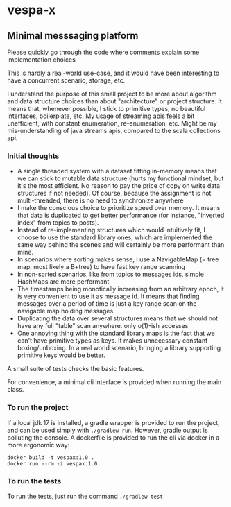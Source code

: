 # vespa-x

## Minimal messsaging platform

Please quickly go through the code where comments explain some implementation choices

This is hardly a real-world use-case, and it would have been interesting to have a concurrent scenario, storage, etc.

I understand the purpose of this small project to be more about algorithm and data structure choices than about "architecture" or project structure.
It means that, whenever possible, I stick to primitive types, no beautiful interfaces, boilerplate, etc.
My usage of streaming apis feels a bit unefficient, with constant enumeration, re-enumeration, etc. Might be my mis-understanding of java streams apis, compared to the scala collections api. 

### Initial thoughts
* A single threaded system with a dataset fitting in-memory means that we can stick to mutable data structure (hurts my functional mindset, but it's the most efficient. No reason to pay the price of copy on write data structures if not needed). Of course, because the assignment is not multi-threaded, there is no need to synchronize anywhere
* I make the conscious choice to prioritize speed over memory. It means that data is duplicated to get better performance (for instance, "inverted index" from topics to posts).
* Instead of re-implementing structures which would intuitively fit, I choose to use the standard library ones, which are implemented the same way behind the scenes and will certainly be more performant than mine.
* In scenarios where sorting makes sense, I use a NavigableMap (= tree map, most likely a B+tree) to have fast key range scanning
* In non-sorted scenarios, like from topics to messages ids, simple HashMaps are more performant
* The timestamps being monotically increasing from an arbitrary epoch, it is very convenient to use it as message id. It means that finding messages over a period of time is just a key range scan on the navigable map holding messages.
* Duplicating the data over several structures means that we should not have any full "table" scan anywhere. only o(1)-ish accesses
* One annoying thing with the standard library maps is the fact that we can't have primitive types as keys. It makes unnecessary constant boxing/unboxing. In a real world scenario, bringing a library supporting primitive keys would be better.

A small suite of tests checks the basic features.

For convenience, a minimal cli interface is provided when running the main class.

### To run the project

If a local jdk 17 is installed, a gradle wrapper is provided to run the project, and can be used simply with `./gradlew run`. 
However, gradle output is polluting the console. A dockerfile is provided to run the cli via docker in a more ergonomic way:
```
docker build -t vespax:1.0 .
docker run --rm -i vespax:1.0
```

### To run the tests
To run the tests, just run the command `./gradlew test`
